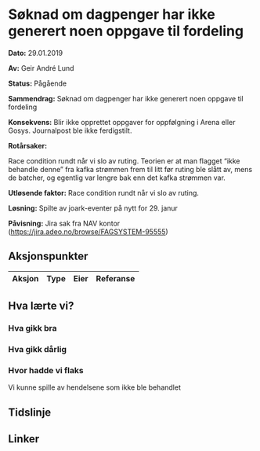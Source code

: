 # Søknad om dagpenger har ikke generert noen oppgave til fordeling 

**Dato:** 29.01.2019

**Av:** Geir André Lund

**Status:** Pågående

**Sammendrag:** Søknad om dagpenger har ikke generert noen oppgave til fordeling 

**Konsekvens:** Blir ikke opprettet oppgaver for oppfølgning i Arena eller Gosys. Journalpost ble ikke ferdigstilt. 

**Rotårsaker:** 

 Race condition rundt når vi slo av ruting. Teorien er at man flagget “ikke behandle denne” fra kafka strømmen frem til litt før ruting ble slått av, mens de batcher, og egentlig var lengre bak enn det kafka strømmen var.

**Utløsende faktor:**  Race condition rundt når vi slo av ruting.

**Løsning:**  Spilte av joark-eventer på nytt for 29. janur

**Påvisning:** Jira sak fra NAV kontor (https://jira.adeo.no/browse/FAGSYSTEM-95555)


## Aksjonspunkter

| Aksjon | Type | Eier | Referanse |
| ------ | ---- | ---- | --- |

## Hva lærte vi?

### Hva gikk bra


### Hva gikk dårlig

### Hvor hadde vi flaks

Vi kunne spille av hendelsene som ikke ble behandlet

## Tidslinje

## Linker